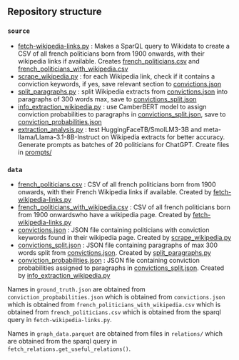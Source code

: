 
## Repository structure

### `source`
 - [fetch-wikipedia-links.py](source/fetch-wikipedia-links.py) : Makes a SparQL query to Wikidata to create a CSV of all french politicians born from 1900 onwards, with their wikipedia links if available. Creates [french_politicians.csv](data/french_politicians.csv) and [french_politicians_with_wikipedia.csv](data/french_politicians_with_wikipedia.csv)
 - [scrape_wikipedia.py](source/scrape_wikipedia.py) : for each Wikipedia link, check if it contains a conviction keywords, if yes, save relevant section to [convictions.json](data/convictions.json)
 - [split_paragraphs.py](source/split_paragraphs.py) : split Wikipedia extracts from [convictions.json](data/convictions.json) into paragraphs of 300 words max, save to [convictions_split.json](data/convictions_split.json)
 - [info_extraction_wikipedia.py](source/info_extraction_wikipedia.py) : use CamberBERT model to assign conviction probabilities to paragraphs in [convictions_split.json](data/convictions_split.json), save to [conviction_probabilities.json](data/conviction_probabilities.json)
 - [extraction_analysis.py](source/extraction_analysis.py) : test HuggingFaceTB/SmolLM3-3B and meta-llama/Llama-3.1-8B-Instruct on Wikipedia extracts for better accuracy. Generate prompts as batches of 20 politicians for ChatGPT. Create files in [prompts/](prompts/)

### `data`
 - [french_politicians.csv](data/french_politicians.csv) : CSV of all french politicians born from 1900 onwards, with their French Wikipedia links if available. Created by [fetch-wikipedia-links.py](source/fetch-wikipedia-links.py)
 - [french_politicians_with_wikipedia.csv](data/french_politicians_with_wikipedia.csv) : CSV of all french politicians born from 1900 onwardswho have a wikipedia page. Created by [fetch-wikipedia-links.py](source/fetch-wikipedia-links.py)
 - [convictions.json](data/convictions.json) : JSON file containing politicians with conviction keywords found in their wikipedia page. Created by [scrape_wikipedia.py](source/scrape_wikipedia.py)
 - [convictions_split.json](data/convictions_split.json) : JSON file containing paragraphs of max 300 words split from [convictions.json](data/convictions.json). Created by [split_paragraphs.py](source/split_paragraphs.py)
 - [conviction_probabilities.json](data/conviction_probabilities.json) : JSON file containing conviction probabilities assigned to paragraphs in [convictions_split.json](data/convictions_split.json). Created by [info_extraction_wikipedia.py](source/info_extraction_wikipedia.py)

Names in `ground_truth.json` are obtained from `conviction_propbabilities.json` which is obtained from `convictions.json` which is obtained from `french_politicians_with_wikipedia.csv` which is obtained from `french_politicians.csv` which is obtained from the sparql query in `fetch-wikipedia-links.py`.

Names in `graph_data.parquet` are obtained from files in `relations/` which are obtained from the sparql query in `fetch_relations.get_useful_relations()`.